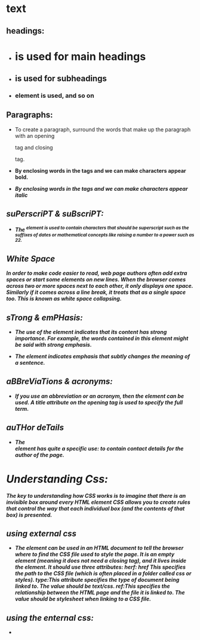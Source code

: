 # text

## headings:

* **<h1>** is used for main headings

* **<h2>** is used for subheadings

* **<h3>** element is used, and so on

## Paragraphs:

* **<p>** To create a paragraph, surround the words that make up the paragraph with an opening <p> tag and closing </p> tag.

* **<b>** By enclosing words in the tags <b> and </b> we can make characters appear bold.

* **<i>** By enclosing words in the tags <i> and </i> we can make characters appear italic

## suPerscriPT & suBscriPT:

* **<sub>** The <sup> element is used to contain characters that should be superscript such as the suffixes of dates or mathematical concepts like raising a number to a power such as 22. 

## White Space 

In order to make code easier to read, web page authors often add extra spaces or start some elements on new lines.
When the browser comes across two or more spaces next to each other, it only displays one space. Similarly if it comes across a line break, it treats that as a single space too. This is known as **white space collapsing**.

## sTrong & emPHasis:

* **<Strong>** The use of the <strong> element indicates that its content has strong importance. For example, the words contained in this element might be said with strong emphasis.

* **<em>** The <em> element indicates emphasis that subtly changes the meaning of a sentence.

## aBBreViaTions & acronyms:

* **<abbr>** If you use an abbreviation or an acronym, then the <abbr> element can be used. A title attribute on the opening tag is used to specify the full term.

## auTHor deTails

* **<adress>** The <address> element has quite a specific use: to contain contact details for the author of the page.


# Understanding Css:

*The key to understanding how CSS works is to imagine that there is an invisible box around every HTML element*
*CSS allows you to create rules that control the way that each individual box (and the contents of that box) is presented.*

## using external css

* **<link>** 
The <link> element can be used in an HTML document to tell the browser where to find the CSS file used to style the page. It is an empty element (meaning it does not need a closing tag), and it lives inside the <head> element. It should use three attributes:
**herf**: href This specifies the path to the CSS file (which is often placed in a folder called css or styles).
**type**:This attribute specifies the type of document being linked to. The value should be text/css.
**ref**:This specifies the relationship between the HTML page and the file it is linked to. The value should be stylesheet when linking to a CSS file.

## using the enternal css:

* **<style>**
You can also include CSS rules within an HTML page by placing them inside a <style> element, which usually sits inside the <head> element of the page. 
The <style> element should use the type attribute to indicate that the styles are specified in CSS. The value should be text/ css.

## How Css rules cascade

If there are two or more rules that apply to the same element, it is important to understand which will take precedence. 

*Last rule* If the two selectors are identical, the latter of the two will take precedence. Here you can  see the second i selector takes precedence over the first.

*Specificity* If one selector is more specific than the others, the more specific rule will take precedence over more general ones. In this example:
h1 is more specific than * p b is more specific than p p#intro is more specific than p

*important* You can add !important after any property value to indicate that it should be considered more important than other rules that apply to the same element.


# JAva Script:

## Statement:
A script is a series of instructions that a computer can follow one-by-one. Each individual instruction or step is known as a statement. Statements should end with a semicolon. 

> `var greeting = "Hello World"`

#### **JAva script is case sensetive wich means UserName not the same of username

## Comments :

You should write comments to explain what your code does. They help make your code easier to read and understand. This can help you and others who read your code

> `/* Thi s script displays a greeting to the user based upon the current time. It is an example from JavaScript & jQuery book */`

## Arrays :

An array is a special type of variable. It doesn't just store one value; it stores a list of values. 
You should consider using an array whenever you are working with a list or a set of values that are related to each other. 
For example, an array can be suited to storing the individual items on a shopping list because it is a list of related items. 

### CREATING AN ARRAY :

> `var colors; colors ['white', 'black', 'custom'];`

### Accessing & Changing Values in an Array:

> // Create the array 
> var colors = ['white', 'black' , 'custom']; 
> //update the third item in the array
> colores[2] = 'being';
> //Get the element with an id of colors
> var el = document.getElementById('colors');
> Replace with third item from the array
> el.textContent = colors[2];

### Expressions :

An expression evaluates into (results in) a single value. Broadly speaking there are two types of expressions. 









